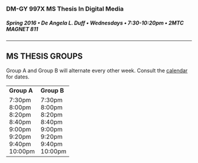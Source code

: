 ### DM-GY 997X MS Thesis In Digital Media
##### Spring 2016 • De Angela L. Duff • Wednesdays • 7:30-10:20pm • 2MTC MAGNET 811 

---

## MS THESIS GROUPS

Group A and Group B will alternate every other week. Consult the <a href="dm997X_ms_thesis_calendar.md">calendar</a> for dates.
<table>
<tr>
    <td><strong>Group A</strong></td>
    <td><strong>Group B</strong></td>
</tr>
<tr>
    <td>
    7:30pm <strong></strong><br>
    8:00pm <strong></strong><br>
    8:20pm <strong></strong><br>
    8:40pm <strong></strong><br>
    9:00pm <strong></strong><br>
    9:20pm <strong></strong><br>
    9:40pm <strong></strong><br>
    10:00pm <strong></strong><br>
    </td>
    <td>7:30pm <strong></strong><br>
    8:00pm <strong></strong><br>
    8:20pm <strong></strong><br>
    8:40pm <strong></strong><br>
    9:00pm <strong></strong><br>
    9:20pm <strong></strong><br>
    9:40pm <strong></strong><br>
    10:00pm <strong></strong><br>
    </td>
</tr>
</table>








